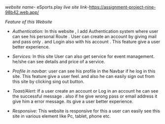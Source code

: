 _website name_- eSports.play
_live site link_-https://assignment-project-nine-98b42.web.app/

_Feature of this Website_

- _Authentication:_ In this website , I add Authentication system where user can see his personal Route . User can create an account by giving mail and pass only . and Login also with his account . This feature give a user better experience.

- _Services:_ In this site User can also get service for event management. he/she can see details and price of a service.

- _Profile in navbar:_ user can see his profile in the Navbar if he log in this site. This feature give a user feel. and also he can easily sign out from this site by clicking sing out button.

- _Toast/Alert:_ If a user create an account or Log in an account he can see the successful message . also if he give wrong pass or email address it give him a error message. its give a user better experience.

- _Responsive:_ This website is responsive for this a user can easily see this site in various element like Pc, tablet, phone etc.
